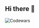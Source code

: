 ## Hi there 👋

![Codewars](https://github.r2v.ch/codewars?user=s-icc&hide_clan=true&top_languages=true&theme=orange_dark&stroke=%23a35c40)
